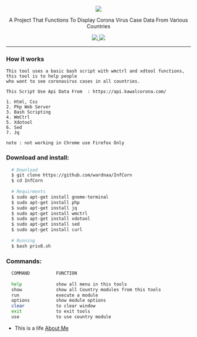 <p align="center">
  <img src="https://cdn.iconscout.com/icon/premium/png-256-thumb/coronavirus-2073661-1755123.png">
  <p align="center">A Project That Functions To Display Corona Virus Case Data From Various Countries </p>

  <p align="center">
    <a href="https://twitter.com/AWardanaaa">
      <img src="https://img.shields.io/twitter/url?url=https%3A%2F%2Ftwitter.com%2FAWardanaaa">
    </a>
    <a href="https://github.com/wardnaa/InfCorn">
      <img src="https://img.shields.io/badge/version-1.0-blue.svg">
    </a>
  </p>
</p>

---


### How it works
```
This tool uses a basic bash script with wmctrl and xdtool functions, this tool is to help people
who want to see coronavirus cases in all countries.

This Script Use Api Data From  : https://api.kawalcorona.com/

1. Html, Css
2. Php Web Server
3. Bash Scripting
4. WmCtrl
5. Xdotool
6. Sed
7. Jq

note : not working in Chrome use Firefox Only
```

### Download and install:
```bash
  # Download
  $ git clone https://github.com/wardnaa/InfCorn
  $ cd InfCorn
    
  # Requirments
  $ sudo apt-get install gnome-terminal
  $ sudo apt-get install php
  $ sudo apt-get install jq
  $ sudo apt-get install wmctrl
  $ sudo apt-get install xdotool
  $ sudo apt-get install sed
  $ sudo apt-get install curl
  
  # Running
  $ bash priv8.sh

```
### Commands:
```bash
  COMMAND          FUNCTION
  
  help             show all menu in this tools
  show             show all Country modules from this tools
  run              execute a module
  options          show module options
  clear            to clear window
  exit             to exit tools
  use              to use country module
```
- This is a life [About Me](https://www.instagram.com/wardnaa.a)
